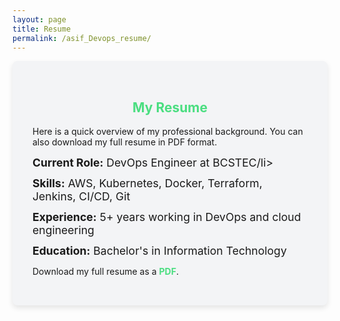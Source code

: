 ```yaml
---
layout: page
title: Resume
permalink: /asif_Devops_resume/
---
```


<section class="resume">
  <h2>My Resume</h2>
  <p>Here is a quick overview of my professional background. You can also download my full resume in PDF format.</p>
  <ul>
    <li><strong>Current Role:</strong> DevOps Engineer at BCSTEC/li>
    <li><strong>Skills:</strong> AWS, Kubernetes, Docker, Terraform, Jenkins, CI/CD, Git</li>
    <li><strong>Experience:</strong> 5+ years working in DevOps and cloud engineering</li>
    <li><strong>Education:</strong> Bachelor's in Information Technology</li>
  </ul>
  <p>Download my full resume as a <a href="/assets/asif_Devops_resume.pdf" target="_blank">PDF</a>.</p>
</section>

<style>
.resume {
  max-width: 800px;
  margin: auto;
  padding: 2rem;
  background: #f3f4f6;
  border-radius: 8px;
  box-shadow: 0 4px 8px rgba(0, 0, 0, 0.1);
}
.resume h2 {
  color: #4ade80;
  text-align: center;
}
.resume ul {
  list-style: none;
  padding-left: 0;
}
.resume li {
  font-size: 1.1rem;
  margin-bottom: 0.75rem;
}
.resume a {
  color: #4ade80;
  font-weight: bold;
  text-decoration: none;
}
</style>
